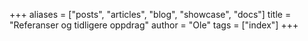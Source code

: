 +++
aliases = ["posts", "articles", "blog", "showcase", "docs"]
title = "Referanser og tidligere oppdrag"
author = "Ole"
tags = ["index"]
+++
